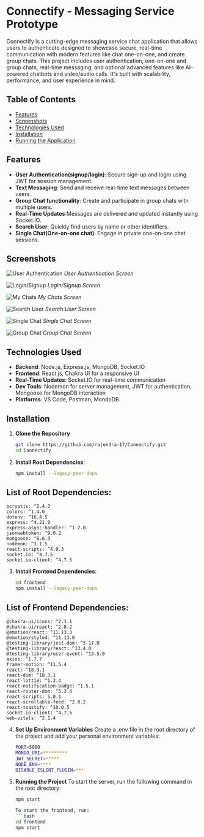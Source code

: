 # Connectify - Messaging Service Prototype
Connectify is a cutting-edge messaging service chat application that allows users to authenticate  designed to showcase secure, real-time communication with modern features like chat one-on-one, and create group chats. This project includes user authentication, one-on-one and group chats, real-time messaging, and optional advanced features like AI-powered chatbots and video/audio calls. It's built with scalability, performance, and user experience in mind.

## Table of Contents
- [Features](#features)
- [Screenshots](#screenshots)
- [Technologies Used](#technologies-used)
- [Installation](#installation)
- [Running the Application](#running-the-application)


## Features
- **User Authentication(signup/login)**: Secure sign-up and login using JWT for session management.
- **Text Messaging**: Send and receive real-time text messages between users.
- **Group Chat functionality**: Create and participate in group chats with multiple users.
- **Real-Time Updates**:Messages are delivered and updated instantly using Socket.IO.
- **Search User**: Quickly find users by name or other identifiers.
- **Single Chat(One-on-one chat)**: Engage in private one-on-one chat sessions.

## Screenshots

![User Authentication](path/to/user-authentication-screenshot.png)
*User Authentication Screen*

![Login/Signup](path/to/login-signup-screenshot.png)
*Login/Signup Screen*

![My Chats](path/to/my-chats-screenshot.png)
*My Chats Screen*

![Search User](path/to/search-user-screenshot.png)
*Search User Screen*

![Single Chat](path/to/single-chat-screenshot.png)
*Single Chat Screen*

![Group Chat](path/to/group-chat-screenshot.png)
*Group Chat Screen*

## Technologies Used
- **Backend**: Node.js, Express.js, MongoDB, Socket.IO
- **Frontend**: React.js, Chakra UI for a responsive UI
- **Real-Time Updates**: Socket.IO for real-time communication
- **Dev Tools**: Nodemon for server management, JWT for authentication, Mongoose for MongoDB interaction
- **Platforms**: VS Code, Postman, MondoDB.

  
## Installation

1. **Clone the Repository**
   ```bash
   git clone https://github.com/rajendra-17/Connectify.git
   cd Connectify

2. **Install Root Dependencies**:
   ```bash
   npm install --legacy-peer-deps

## List of Root Dependencies:

    bcryptjs: ^2.4.3
    colors: ^1.4.0
    dotenv: ^16.4.5
    express: ^4.21.0
    express-async-handler: ^1.2.0
    jsonwebtoken: ^9.0.2
    mongoose: ^8.6.3
    nodemon: ^3.1.5
    react-scripts: ^4.0.3
    socket.io: ^4.7.5
    socket.io-client: ^4.7.5

3. **Install Frontend Dependencies**:
   ```bash
   cd frontend
   npm install --legacy-peer-deps

 ## List of Frontend Dependencies:

    @chakra-ui/icons: ^2.1.1
    @chakra-ui/react: ^2.8.2
    @emotion/react: ^11.13.3
    @emotion/styled: ^11.13.0
    @testing-library/jest-dom: ^5.17.0
    @testing-library/react: ^13.4.0
    @testing-library/user-event: ^13.5.0
    axios: ^1.7.7
    framer-motion: ^11.5.4
    react: ^18.3.1
    react-dom: ^18.3.1
    react-lottie: ^1.2.4
    react-notification-badge: ^1.5.1
    react-router-dom: ^5.3.4
    react-scripts: 5.0.1
    react-scrollable-feed: ^2.0.2
    react-toastify: ^10.0.5
    socket.io-client: ^4.7.5
    web-vitals: ^2.1.4

    
4. **Set Up Environment Variables**
   Create a .env file in the root directory of the project and add your personal environment variables:
      ```bash
      PORT=5000
      MONGO_URI=*********
      JWT_SECRET=*****
      NODE_ENV=****
      DISABLE_ESLINT_PLUGIN=***

5. **Running the Project**
   To start the server, run the following command in the root directory:
      ```bash
      npm start

   To start the frontend, run:
      ```bash
      cd frontend
      npm start
